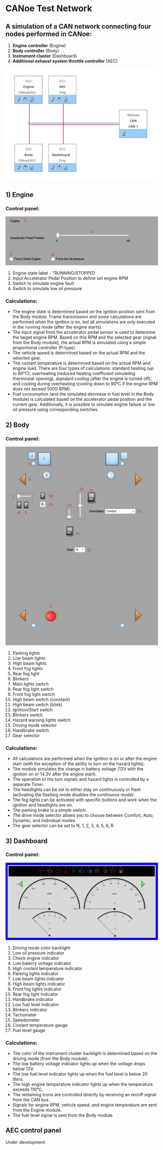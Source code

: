 # CANoe Test Network
## A simulation of a CAN network connecting four nodes performed in CANoe:
1) **Engine controller** (Engine)
2) **Body controller** (Body)
3) **Instrument cluster** (Dashboard)
4) **Additional exhaust system throttle controller** (AEC)

![Bus diagram](Images/README/bus_diagram.jpg)

## 1) Engine
### Control panel:
 ![EngineControlPanel](Images/README/EnginePanel.jpg)
1) Engine state label - "RUNNING/STOPPED
2) Input Accelerator Pedal Position to define set engine RPM
3) Switch to simulate engine fault
4) Switch to simulate low oil pressure

### Calculations:
- The engine state is determined based on the ignition position sent from the Body module. Frame transmission and some calculations are performed when the ignition is on, but all simulations are only executed in the running mode (after the engine starts).
- The input signal from the accelerator pedal sensor is used to determine the target engine RPM. Based on this RPM and the selected gear (signal from the Body module), the actual RPM is simulated using a simple proportional controller (P-type).
- The vehicle speed is determined based on the actual RPM and the selected gear.
- The coolant temperature is determined based on the actual RPM and engine load. There are four types of calculations: standard heating (up to 90°C), overheating (reduced heating coefficient simulating thermostat opening), standard cooling (after the engine is turned off), and cooling during overheating (cooling down to 90°C if the engine RPM does not exceed 5000 RPM).
- Fuel consumption (and the simulated decrease in fuel level in the Body module) is calculated based on the accelerator pedal position and the current gear.
Additionally, it is possible to simulate engine failure or low oil pressure using corresponding switches.

## 2) Body
### Control panel:
 ![BodyControlPanel](Images/README/BodyPanel.jpg)
1) Parking lights
2) Low beam lights
3) High beam lights
4) Front fog lights
5) Rear fog light
6) Blinkers
7) Main lights switch
8) Rear fog light switch
9) Front fog light switch
10) High beam switch (constant)
11) High beam switch (blink)
12) Ignition/Start switch
13) Blinkers switch
14) Hazard warning lights switch
15) Driving mode selector
16) Handbrake switch
17) Gear selector

### Calculations:
- All calculations are performed when the ignition is on or after the engine start (with the exception of the ability to turn on the hazard lights).
- The module simulates the change in battery voltage (12V with the ignition on or 14.3V after the engine start).
- The operation of the turn signals and hazard lights is controlled by a separate Timer.
- The headlights can be set to either stay on continuously or flash (activating the flashing mode disables the continuous mode).
- The fog lights can be activated with specific buttons and work when the ignition and headlights are on.
- The parking brake is a simple switch.
- The drive mode selector allows you to choose between Comfort, Auto, Dynamic, and Individual modes.
- The gear selector can be set to N, 1, 2, 3, 4, 5, 6, R.

## 3) Dashboard 
### Control panel:
 ![DashboardControlPanel](Images/README/DashboardPanel.jpg)
1) Driving mode color backlight
2) Low oil pressure indicator
3) Check engine indicator
4) Low baterry voltage indicator
5) High coolant temperature indicator
6) Parking lights indicator
7) Low beam lights indicator
8) High beam lights indicator
9) Front fog lights indicator
10) Rear fog light indicator
11) Handbrake indicator
12) Low fuel level indicator
13) Blinkers indicator
14) Tachometer
15) Speedometer
16) Coolant temperature gauge
17) Fuel level gauge

### Calculations:
- The color of the instrument cluster backlight is determined based on the driving mode (from the Body module).
- The low battery voltage indicator lights up when the voltage drops below 13V.
- The low fuel level indicator lights up when the fuel level is below 20 liters.
- The high engine temperature indicator lights up when the temperature exceeds 110°C.
- The remaining icons are controlled directly by receiving an on/off signal from the CAN bus.
- Signals for engine RPM, vehicle speed, and engine temperature are sent from the Engine module.
- The fuel level signal is sent from the Body module.

## AEC control panel 
Under development
